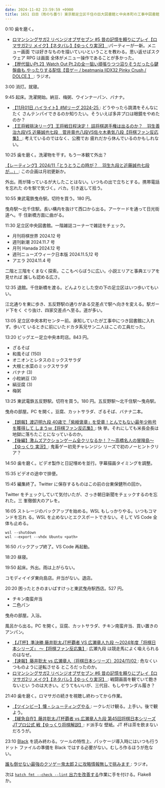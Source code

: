 ```yaml
---
date: 2024-11-02 23:59:59 +0900
title: 1651 日目（雨のち曇り）東京都足立区千住の巨大図書館と中央本町の工事中図書館
---
```


0:10 歯を磨く。

* [ロマンシングサガ2 リベンジオブザセブン #5 昔の記憶を頼りにプレイ【ロマサガ2リ
  メイク】【ネタバレ】【ゆっくり実況】
  ](https://www.youtube.com/watch?v=sewxv38crNE):パーティーが一新。メニュー画面
  では好きなものを描いていいということを教わる。思い返せばスクウェア RPG は画面
  全体がメニュー操作であることが多かった。
* [【歴代狙いPt.2】Watch Out Pt.2の全一狙い頑張りつつ沼りそうだったら鍵盤曲も
  やったりする配信【音ゲー / beatmania IIDX32 Pinky Crush / DOLCE.】
  ](https://www.youtube.com/watch?v=RW5-bUFm7tE): ラジオ。

3:00 消灯。就寝。

9:45 起床。洗濯開始。納豆、梅粥、ウインナーパン、バナナ。

* [【11月01日 ハイライト】#Mリーグ 2024-25
  ](https://www.youtube.com/watch?v=egFLFSsL2z0): どうやったら跳満をそんなにたく
  さんテンパイできるのか知りたい。そういえば多井プロは眼鏡をやめたのか？
* [【王将戦挑決リーグ】王将戦日程決定！ 詰将棋選手権は出るのか？　羽生善治九段VS
  近藤誠也七段　菅井竜也八段VS佐々木勇気八段【将棋ファン反応集】
  ](https://www.youtube.com/watch?v=zzerCjQOhwU): 考えているのではなく、公務でお
  疲れだから休んでいるのかもしれない。

10:25 歯を磨く。洗濯物を干す。もう一本観て外出？

[【レーティング】2024/11「とうとうこの時が？　羽生九段と近藤誠也七段が…」
](https://www.youtube.com/watch?v=IjSZxx-tuog): この企画は月初更新か。

外出。雨が降っているが大したことはない。いつもの出で立ちとする。携帯電話を忘れた
のを駅で気づく。バカ。引き返して拾う。

10:55 東武電鉄曳舟駅。切符を買う。180 円。

曳舟駅～北千住駅。長い構内を抜けて西口から出る。アーケードを通って日光街道へ。千
住新橋方面に曲がる。

<blockquote class="twitter-tweet"
  data-conversation="none"
  data-media-max-width="480" data-theme="dark" data-align="center">
<a href="https://twitter.com/showa_yojyo/status/1853647175093285278"></a>
</blockquote>

11:30 足立区中央図書館。一階雑誌コーナーで雑誌をチェック。

* 月刊将棋世界 2024.12 号
* 週刊新潮 2024.11.7 号
* 月刊 Hanada 2024.12 号
* 週刊ニューズウィーク日本版 2024.11.5,12 号
* アエラ 2024.11.4 号

二階と三階をくまなく探索。ここもべらぼうに広い。小説エリアと事典エリアを見せれば
誰しも認める広さ。

12:35 退館。千住新橋を渡る。どんよりとした空の下の足立区はいつ歩いてもいい。

江北通りを東に歩き、五反野駅の通りがある交差点で駅へ向きを変える。駅ガード下をく
ぐり抜け、四家交差点へ至る。道が多い。

<blockquote class="twitter-tweet"
  data-conversation="none"
  data-media-max-width="480" data-theme="dark" data-align="center">
<a href="https://twitter.com/showa_yojyo/status/1854373212735369374"></a>
</blockquote>

13:05 足立区中央本町センター前。承知していたが工事中につき図書館に入れず。歩いて
いるときに前にいたドカタ系兄サン二人はここの工員だった。

13:20 ビッグエー足立中央本町店。843 円。

* ざるそば
* 和風そば (150)
* オニオンとレタスのミックスサラダ
* 大根と水菜のミックスサラダ
* バナナ (3)
* 小粒納豆 (3)
* 絹豆腐 (3)
* 梅粥

13:25 東武電鉄五反野駅。切符を買う。180 円。五反野駅～北千住駅～曳舟駅。

曳舟の部屋。PC を開く。豆腐、カットサラダ、ざるそば、バナナ二本。

* [【朗報】渡辺明九段 40歳で「紫綬褒章」を受章！とんでもない最年少称号を獲得して
  しまうｗ【将棋ファン反応集】](https://www.youtube.com/watch?v=_tUEBVhm4eo): 快
  挙。それにしても米長会長は地獄に落ちたことになっているのか。
* [【後編】激ムズアクションゲーム全クリなるか！？～高橋名人の冒険島～【ゆっくり
  実況】](https://www.youtube.com/watch?v=SiL3RhBwidY): 鬼畜ゲー初見チャレンジシ
  リーズで初のノーヒントクリア？

14:50 歯を磨く。ビデオ製作と日記埋めを並行。字幕描画タイミングを調整。

15:35 ビデオの途中で排便。

15:45 編集終了。Twitter に保存するものはこの前の台東保健所の回か。

Twitter をチェックしていて気付いたが、さっき朝日新聞をチェックするのを忘れた。三
峯徹御大のアレを。

16:05 ストレージのバックアップを始める。WSL もしっかりやる。いつもコマンドを忘れ
る。WSL を止めないとエクスポートできない。そして VS Code 全体も止める。

```console
wsl --shutdown
wsl --export --vhdx Ubuntu <path>
```

16:50 バックアップ終了。VS Code 再起動。

18:20 昼寝。

19:50 起床。外出。雨は上がらない。

コモディイイダ東向島店。弁当がない。退店。

20:20 困ったときのまいばすけっと東武曳舟駅西店。527 円。

* チキン南蛮弁当
* 二色パン

曳舟の部屋。入浴。

風呂から出る。PC を開く。豆腐、カットサラダ、チキン南蛮弁当、買い置きのアンパン。

* [【JT杯】準決勝 藤井聡太JT杯覇者 VS 広瀬章人九段 ～2024年度「将棋日本シリーズ」
  ～【将棋ファン反応集】](https://www.youtube.com/watch?v=Kc6sjCnsDgY): 広瀬九段
  は競走馬によく喩えられるのはなぜ。
* [【速報】藤井聡太 vs 広瀬章人（将棋日本シリーズ）2024/11/02
  ](https://www.youtube.com/watch?v=ycYkr-I12x0): 危なくいつものように逆転させる
  ところだったのか。
* [ロマンシングサガ2 リベンジオブザセブン #6 昔の記憶を頼りにプレイ【ロマサガ2リ
  メイク】【ネタバレ】【ゆっくり実況】
  ](https://www.youtube.com/watch?v=poxg-XweWFs): 戦闘画面を観ていて飽きないとい
  うのは大きい。どうてもいいが、三代目、もしやサンダル履き？

21:40 歯を磨く。ロマサガの続きを視聴し終わってから作業。

* [【ツインビー】懐・シューティングやる
  ](https://www.youtube.com/watch?v=6P5SZAE4xmA): 一クレだけ観る。上手い。後で観
  よう。
* [【緩急自在】藤井聡太JT杯覇者 vs 広瀬章人九段 第45回将棋日本シリーズJTプロ公式
  戦【ゆっくり将棋解説】](https://www.youtube.com/watch?v=X5sy443W674): ド派手な
  壁紙。JT 杯は茶を飲まないだろうが。

23:10 [Black] を読み終わる。ツールの特性上、パッケージ導入時にはいつも行うドット
ファイルの準備を Black ではする必要がない。むしろ作るほうが危ない。

[誰も倒せない最強のクソゲー鬼太郎２に攻略情報無しで挑みます
](https://www.youtube.com/watch?v=6Wu0cL-laVo): ラジオ。

次は [`hatch fmt --check --lint` 出力を改善する][29]作業に手を付ける。Flake8 か。

[29]: <https://github.com/showa-yojyo/dqutils/issues/29>
[Black]: <https://black.readthedocs.io/en/>
